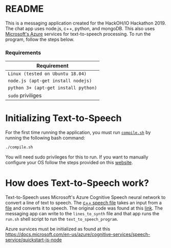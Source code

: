 # README
This is a messaging application created for the HackOH/IO Hackathon 2019.
The chat app uses node.js, c++, python, and mongoDB. This also uses [Microsoft's Azure](https://azure.microsoft.com/en-us/services/cognitive-services/) services for text-to-speech processing. To run the program, follow the steps below.

### Requirements
| Requirement |
| ------------ |
|`Linux (tested on Ubuntu 18.04)` |
|`node.js (apt-get install nodejs)` |
|`python 3+ (apt-get install python)` |
|`sudo` priviliges |

# Initializing Text-to-Speech
For the first time running the application, you must run [`compile.sh`](compile.sh) by running the following bash command:
```bash
./compile.sh
```
You will need sudo privileges for this to run. If you want to manually configure your OS follow the steps provided on this [website](https://docs.microsoft.com/en-us/azure/cognitive-services/speech-service/quickstart-text-to-speech-cpp-linux).

# How does Text-to-Speech work?
Text-to-Speech uses Microsoft's Azure Cognitive Speech neural network to convert a line of text to speech. The [c++ speech file](helloworld.cpp) takes an input from a [file](lines_to_synth) and converts it to speech. The original code was found at this [link](https://docs.microsoft.com/en-us/azure/cognitive-services/speech-service/quickstart-text-to-speech-cpp-linux). The messaging app can write to the `lines_to_synth` file and that app runs the `run.sh` shell script to run the `text_to_speech_program`.

Azure survices must be initialized as found at this 
https://docs.microsoft.com/en-us/azure/cognitive-services/speech-service/quickstart-js-node

